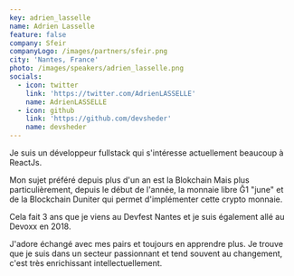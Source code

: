```yaml
---
key: adrien_lasselle
name: Adrien Lasselle
feature: false
company: Sfeir
companyLogo: /images/partners/sfeir.png
city: 'Nantes, France'
photo: /images/speakers/adrien_lasselle.png
socials:
  - icon: twitter
    link: 'https://twitter.com/AdrienLASSELLE'
    name: AdrienLASSELLE
  - icon: github
    link: 'https://github.com/devsheder'
    name: devsheder
---
```

Je suis un développeur fullstack qui s'intéresse actuellement beaucoup à ReactJs.

Mon sujet préféré depuis plus d'un an est la Blokchain Mais plus particulièrement, depuis le début de l'année, la monnaie libre Ğ1 "june" et de la Blockchain Duniter qui permet d'implémenter cette crypto monnaie.

Cela fait 3 ans que je viens au Devfest Nantes et je suis également allé au Devoxx en 2018.

J'adore échangé avec mes pairs et toujours en apprendre plus. Je trouve que je suis dans un secteur passionnant et tend souvent au changement, c'est très enrichissant intellectuellement.

